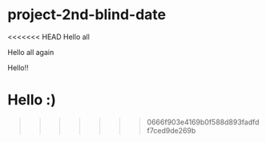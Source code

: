 # project-2nd-blind-date
<<<<<<< HEAD
Hello all

Hello all again

Hello!!

Hello :)
=======
>>>>>>> 0666f903e4169b0f588d893fadfdf7ced9de269b
